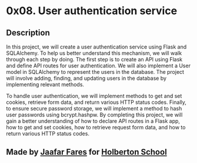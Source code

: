# 0x08. User authentication service


## Description 

In this project, we will create a user authentication service using Flask and SQLAlchemy. To help us better understand this mechanism, we will walk through each step by doing. The first step is to create an API using Flask and define API routes for user authentication. We will also implement a User model in SQLAlchemy to represent the users in the database. The project will involve adding, finding, and updating users in the database by implementing relevant methods.

To handle user authentication, we will implement methods to get and set cookies, retrieve form data, and return various HTTP status codes. Finally, to ensure secure password storage, we will implement a method to hash user passwords using bcrypt.hashpw. By completing this project, we will gain a better understanding of how to declare API routes in a Flask app, how to get and set cookies, how to retrieve request form data, and how to return various HTTP status codes.



## Made by [Jaafar Fares](https://github.com/jaafarfares) for [Holberton School](https://www.holbertonschool.com/)
